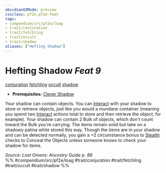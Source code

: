 ```yaml
---
obsidianUIMode: preview
cssclass: pf2e,pf2e-feat
tags:
- compendium/src/pf2e/loag
- trait/conjuration
- trait/fetchling
- trait/occult
- trait/shadow
aliases: ["Hefting Shadow"]
---
```

# Hefting Shadow  *Feat 9*  
[conjuration](../../Rules/traits/conjuration.md)  [fetchling](../../Rules/traits/fetchling-b2.md)  [occult](../../Rules/traits/occult.md)  [shadow](../../Rules/traits/shadow.md)  

- **Prerequisites**: [Clever Shadow](clever-shadow-loag.md)

Your shadow can contain objects. You can [Interact](../../Rules/actions/interact.md) with your shadow to store or retrieve objects, just like you would a mundane container (meaning you spend two [Interact](../../Rules/actions/interact.md) actions total to store and then retrieve the object, for example). Your shadow can contain 2 Bulk of objects, which don't count toward the Bulk you're carrying. The items remain solid but take on a shadowy patina while stored this way. Though the items are in your shadow and can be detected normally, you gain a +2 circumstance bonus to [Stealth](../skills.md#Stealth) checks to Conceal the Objects unless someone knows to check your shadow for items.

*Source: Lost Omens: Ancestry Guide p. 88*  
%% #compendium/src/pf2e/loag #trait/conjuration #trait/fetchling #trait/occult #trait/shadow %%